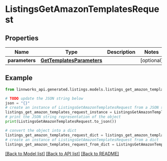 # ListingsGetAmazonTemplatesRequest


## Properties

Name | Type | Description | Notes
------------ | ------------- | ------------- | -------------
**parameters** | [**GetTemplatesParameters**](GetTemplatesParameters.md) |  | [optional] 

## Example

```python
from linnworks_api.generated.listings.models.listings_get_amazon_templates_request import ListingsGetAmazonTemplatesRequest

# TODO update the JSON string below
json = "{}"
# create an instance of ListingsGetAmazonTemplatesRequest from a JSON string
listings_get_amazon_templates_request_instance = ListingsGetAmazonTemplatesRequest.from_json(json)
# print the JSON string representation of the object
print(ListingsGetAmazonTemplatesRequest.to_json())

# convert the object into a dict
listings_get_amazon_templates_request_dict = listings_get_amazon_templates_request_instance.to_dict()
# create an instance of ListingsGetAmazonTemplatesRequest from a dict
listings_get_amazon_templates_request_from_dict = ListingsGetAmazonTemplatesRequest.from_dict(listings_get_amazon_templates_request_dict)
```
[[Back to Model list]](../README.md#documentation-for-models) [[Back to API list]](../README.md#documentation-for-api-endpoints) [[Back to README]](../README.md)



